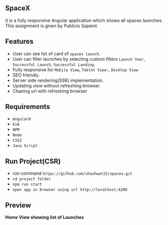 SpaceX
------------------------------
It is a fully responsive Angular application which shows all spacex launches. This assignment is given by Publicis Sapient.

Features
------------------------------
* User can see list of card of `spacex launch`.
* User can filter launches by selecting custom filters `Launch Year`, `Successful Launch`, `Successful Landing`.
* Fully responsive for `Mobile View`, `Tablet View:`, `Desktop View`
* SEO friendly.
* Server side rendering(SSR) implementation.
* Updating view without refreshing browser.
* Chaning url with refreshing browser


Requirements
------------------------------

* ``Angular8``
* ``Es6``
* ``NPM``
* ``Node``
* ``CSS3``
* ``Java Script``

Run Project(CSR)
------------------------------
* run command ``https://github.com/shashwat22/spacex.git``
* ``cd project folder``
* ``npm run start``
* ``open app in browser using url http://localhost:4200``



Preview
------------------------------

**Home View showing list of Launches**

